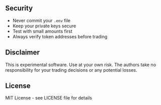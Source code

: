 ## Security

- Never commit your `.env` file
- Keep your private keys secure
- Test with small amounts first
- Always verify token addresses before trading

## Disclaimer

This is experimental software. Use at your own risk. The authors take no responsibility for your trading decisions or any potential losses.

## License

MIT License - see LICENSE file for details